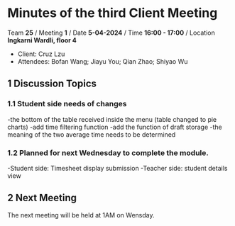 # Minutes of the third Client Meeting

Team **25** / Meeting **1** / Date **5-04-2024** / Time **16:00 - 17:00** / Location **Ingkarni Wardli, floor 4**

- Client: Cruz Lzu
- Attendees: Bofan Wang; Jiayu You; Qian Zhao; Shiyao Wu

## 1 Discussion Topics

### 1.1  Student side needs of changes 
-the bottom of the table received inside the menu (table changed to pie charts) 
-add time filtering function
-add the function of draft storage
-the meaning of the two average time needs to be determined


### 1.2 Planned for next Wednesday to complete the module.
-Student side: Timesheet display submission 
-Teacher side: student details view



## 2 Next Meeting
The next meeting will be held at 1AM on Wensday.
